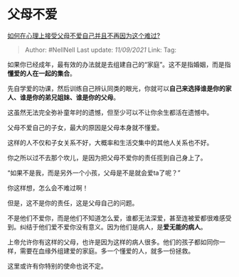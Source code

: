 # 父母不爱
[如何在心理上接受父母不爱自己并且不再因为这个难过?](https://www.zhihu.com/question/31473116/answer/2189477071)

> Author: #NellNell 
> Last update: *11/09/2021* 
> Link:
> Tag:  

如果你已经成年，最有效的办法就是去组建自己的“家庭”。这不是指婚姻，而是指**懂爱的人在一起的集合**。

先自学爱的功课，然后训练自己辨认同类的眼光，你就可以**自己来选择谁是你的家人、谁是你的弟兄姐妹、谁是你的父母**。

这虽然无法完全弥补童年时的遗憾，但至少可以不让你余生都活在遗憾中。

父母不爱自己的子女，最大的原因是父母本身就不懂爱。

这样的人不仅和子女关系不好，大概率和生活交集中的其他人关系也不好。

你之所以过不去那个坎儿，是因为把父母不爱你的责任揽到自己身上了。

“如果不是我，而是另外一个小孩，父母是不是就会爱ta了呢？”

你这样想，怎么会不难过啊！

但是，这不是你的责任，这是父母自己的问题。

不是他们不爱你，而是他们不知道怎么爱，谁都无法深爱，甚至连被爱都很难感受到。纠结于他们爱不爱你没有意义。因为他们是病人，是**爱无能的病人**。

上帝允许你有这样的父母，也许是因为这样的病人很多。他们的孩子都如同你一样，需要在血缘外组建爱的家庭。多一个懂爱的人，就多一份拯救。

这里或许有你特别的使命也说不定。

